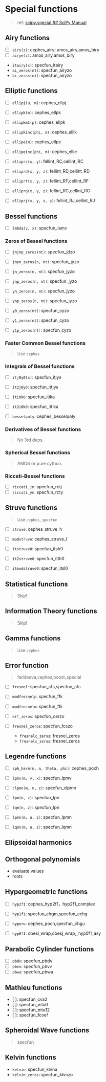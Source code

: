 # Special functions
> ref: [scipy.special ## SciPy Manual](https://docs.scipy.org/doc/scipy/reference/special.html)

## Airy functions
- [ ] `airy(z)`: cephes_airy; amos_airy,amos_biry
- [ ] `airye(z)`: amos_airy,amos_biry
- `itairy(x)`: specfun_itairy
- `ai_zeros(nt)`: specfun_airyzo
- `bi_zeros(nt)`: specfun_airyzo


## Elliptic functions
- [ ] `ellipj(u, m)`: cephes_ellpj
- [ ] `ellipk(m)`: cephes_ellpk
- [ ] `ellipkm1(p)`: cephes_ellpk
- [ ] `ellipkinc(phi, m)`: cephes_ellik
- [ ] `ellipe(m)`: cephes_ellpe
- [ ] `ellipeinc(phi, m)`: cephes_ellie

- [ ] `elliprc(x, y)`: fellint_RC,cellint_RC
- [ ] `elliprd(x, y, z)`: fellint_RD,cellint_RD
- [ ] `elliprf(x, y, z)`: fellint_RF,cellint_RF
- [ ] `elliprg(x, y, z)`: fellint_RG,cellint_RG
- [ ] `elliprj(x, y, z, p)`: fellint_RJ,cellint_RJ


## Bessel functions
- [ ] `lmbda(v, x)`: specfun_lamv

### Zeros of Bessel functions
- [ ] `jnjnp_zeros(nt)`: specfun_jdzo

- [ ] `jnyn_zeros(n, nt)`: specfun_jyzo
- [ ] `jn_zeros(n, nt)`: specfun_jyzo
- [ ] `jnp_zeros(n, nt)`: specfun_jyzo
- [ ] `yn_zeros(n, nt)`: specfun_jyzo
- [ ] `ynp_zeros(n, nt)`: specfun_jyzo

- [ ] `y0_zeros(nt)`: specfun_cyzo
- [ ] `y1_zeros(nt)`: specfun_cyzo
- [ ] `y1p_zeros(nt)`: specfun_cyzo

### Faster Common Bessel functions
> Use `cephes`

### Integrals of Bessel functions
- [ ] `itj0y0(x)`: specfun_itjya
- [ ] `it2j0y0`: specfun_ittjya
- [ ] `iti0k0`: specfun_itika
- [ ] `it2i0k0`: specfun_ittika

- [ ] `besselpoly`: cephes_besselpoly

### Derivatives of Bessel functions
> No 3rd deps.

### Spherical Bessel functions
> AMOS or pure cython.

### Riccati-Bessel functions
- [ ] `riccati_jn`: specfun_rctj
- [ ] `riccati_yn`: specfun_rcty

## Struve functions
> Use `cephes`, `specfun`

- [ ] `struve`: cephes_struve_h
- [ ] `modstruve`: cephes_struve_l

- [ ] `itstruve0`: specfun_itsh0
- [ ] `it2struve0`: specfun_itth0
- [ ] `itmodstruve0`: specfun_itsl0

## Statistical functions
> Skip!

## Information Theory functions
> Skip!

## Gamma functions
> Use `cephes`

## Error function
> faddeeva,cephes,boost_special

- [ ] `fresnel`: specfun_cfs,specfun_cfc
- [ ] `modfresnelp`: specfun_ffk
- [ ] `modfresnelm`: specfun_ffk

- [ ] `erf_zeros`: specfun_cerzo
- [ ] `fresnel_zeros`: specfun_fcszo
    - `fresnelc_zeros`: fresnel_zeros
    - `fresnels_zeros`: fresnel_zeros

## Legendre functions
- [ ] `sph_harm(m, n, theta, phi)`: cephes_poch

- [ ] `lpmv(m, v, x)`: specfun_lpmv
- [ ] `clpmn(m, n, z)`: specfun_clpmn
- [ ] `lpn(n, z)`: specfun_lpn
- [ ] `lqn(n, z)`: specfun_lpn
- [ ] `lpmn(m, n, z)`: specfun_lpmn
- [ ] `lqmn(m, n, z)`: specfun_lqmn

## Ellipsoidal harmonics
## Orthogonal polynomials
+ evaluate values
+ roots

## Hypergeometric functions
- [ ] `hyp2f1`: cephes_hyp2f1，hyp2f1_complex

- [ ] `hyp1f1`: specfun_chgm,specfun_cchg
- [ ] `hyperu`: cephes_poch,specfun_chgu
- [ ] `hyp0f1`: cbesi_wrap,cbesj_wrap,_hyp0f1_asy

## Parabolic Cylinder functions
- [ ] `pbdv`: specfun_pbdv
- [ ] `pbvv`: specfun_pbvv
- [ ] `pbwa`: specfun_pbwa

## Mathieu functions
+ [ ]: specfun_cva2
+ [ ]: specfun_mtu0
+ [ ]: specfun_mtu12
+ [ ]: specfun_fcoef


## Spheroidal Wave functions
> specfun

## Kelvin functions
- `kelvin`: specfun_klvna
- `kelvin_zeros`: specfun_klvnzo

